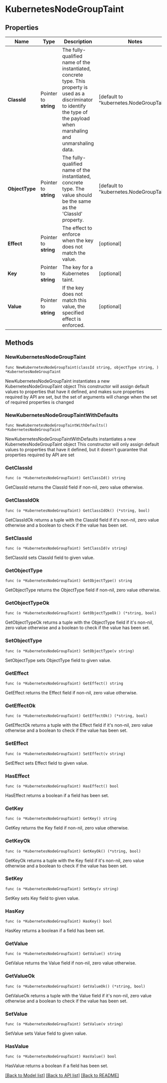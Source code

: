 # KubernetesNodeGroupTaint

## Properties

Name | Type | Description | Notes
------------ | ------------- | ------------- | -------------
**ClassId** | Pointer to **string** | The fully-qualified name of the instantiated, concrete type. This property is used as a discriminator to identify the type of the payload when marshaling and unmarshaling data. | [default to "kubernetes.NodeGroupTaint"]
**ObjectType** | Pointer to **string** | The fully-qualified name of the instantiated, concrete type. The value should be the same as the &#39;ClassId&#39; property. | [default to "kubernetes.NodeGroupTaint"]
**Effect** | Pointer to **string** | The effect to enforce when the key does not match the value. | [optional] 
**Key** | Pointer to **string** | The key for a Kubernetes taint. | [optional] 
**Value** | Pointer to **string** | If the key does not match this value, the specified effect is enforced. | [optional] 

## Methods

### NewKubernetesNodeGroupTaint

`func NewKubernetesNodeGroupTaint(classId string, objectType string, ) *KubernetesNodeGroupTaint`

NewKubernetesNodeGroupTaint instantiates a new KubernetesNodeGroupTaint object
This constructor will assign default values to properties that have it defined,
and makes sure properties required by API are set, but the set of arguments
will change when the set of required properties is changed

### NewKubernetesNodeGroupTaintWithDefaults

`func NewKubernetesNodeGroupTaintWithDefaults() *KubernetesNodeGroupTaint`

NewKubernetesNodeGroupTaintWithDefaults instantiates a new KubernetesNodeGroupTaint object
This constructor will only assign default values to properties that have it defined,
but it doesn't guarantee that properties required by API are set

### GetClassId

`func (o *KubernetesNodeGroupTaint) GetClassId() string`

GetClassId returns the ClassId field if non-nil, zero value otherwise.

### GetClassIdOk

`func (o *KubernetesNodeGroupTaint) GetClassIdOk() (*string, bool)`

GetClassIdOk returns a tuple with the ClassId field if it's non-nil, zero value otherwise
and a boolean to check if the value has been set.

### SetClassId

`func (o *KubernetesNodeGroupTaint) SetClassId(v string)`

SetClassId sets ClassId field to given value.


### GetObjectType

`func (o *KubernetesNodeGroupTaint) GetObjectType() string`

GetObjectType returns the ObjectType field if non-nil, zero value otherwise.

### GetObjectTypeOk

`func (o *KubernetesNodeGroupTaint) GetObjectTypeOk() (*string, bool)`

GetObjectTypeOk returns a tuple with the ObjectType field if it's non-nil, zero value otherwise
and a boolean to check if the value has been set.

### SetObjectType

`func (o *KubernetesNodeGroupTaint) SetObjectType(v string)`

SetObjectType sets ObjectType field to given value.


### GetEffect

`func (o *KubernetesNodeGroupTaint) GetEffect() string`

GetEffect returns the Effect field if non-nil, zero value otherwise.

### GetEffectOk

`func (o *KubernetesNodeGroupTaint) GetEffectOk() (*string, bool)`

GetEffectOk returns a tuple with the Effect field if it's non-nil, zero value otherwise
and a boolean to check if the value has been set.

### SetEffect

`func (o *KubernetesNodeGroupTaint) SetEffect(v string)`

SetEffect sets Effect field to given value.

### HasEffect

`func (o *KubernetesNodeGroupTaint) HasEffect() bool`

HasEffect returns a boolean if a field has been set.

### GetKey

`func (o *KubernetesNodeGroupTaint) GetKey() string`

GetKey returns the Key field if non-nil, zero value otherwise.

### GetKeyOk

`func (o *KubernetesNodeGroupTaint) GetKeyOk() (*string, bool)`

GetKeyOk returns a tuple with the Key field if it's non-nil, zero value otherwise
and a boolean to check if the value has been set.

### SetKey

`func (o *KubernetesNodeGroupTaint) SetKey(v string)`

SetKey sets Key field to given value.

### HasKey

`func (o *KubernetesNodeGroupTaint) HasKey() bool`

HasKey returns a boolean if a field has been set.

### GetValue

`func (o *KubernetesNodeGroupTaint) GetValue() string`

GetValue returns the Value field if non-nil, zero value otherwise.

### GetValueOk

`func (o *KubernetesNodeGroupTaint) GetValueOk() (*string, bool)`

GetValueOk returns a tuple with the Value field if it's non-nil, zero value otherwise
and a boolean to check if the value has been set.

### SetValue

`func (o *KubernetesNodeGroupTaint) SetValue(v string)`

SetValue sets Value field to given value.

### HasValue

`func (o *KubernetesNodeGroupTaint) HasValue() bool`

HasValue returns a boolean if a field has been set.


[[Back to Model list]](../README.md#documentation-for-models) [[Back to API list]](../README.md#documentation-for-api-endpoints) [[Back to README]](../README.md)


